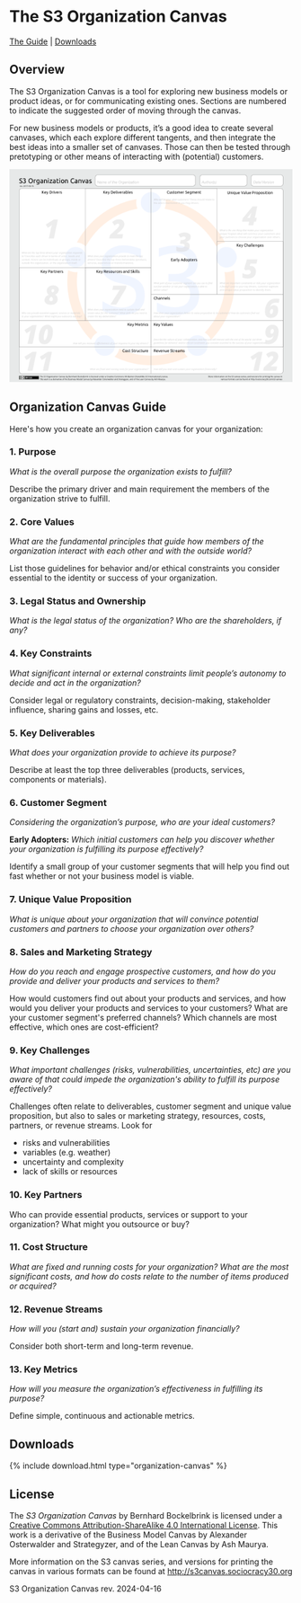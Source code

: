 # The S3 Organization Canvas

[The Guide](#organization-canvas-guide) | [Downloads](#downloads)

## Overview

The S3 Organization Canvas is a tool for exploring new business models or product ideas, or for communicating existing ones. Sections are numbered to indicate the suggested order of moving through the canvas. 

For new business models or products, it’s a good idea to create several canvases, which each explore different tangents, and then integrate the best ideas into a smaller set of canvases. Those can then be tested through pretotyping or other means of interacting with (potential) customers.

![](/img/s3-organization-canvas-sm.png)


## Organization Canvas Guide

Here's how you create an organization canvas for your organization:


### 1. Purpose

_What is the overall purpose the organization exists to fulfill?_

Describe the primary driver and main requirement the members of the organization strive to fulfill.


### 2. Core Values

_What are the fundamental principles that guide how members of the organization interact with each other and with the outside world?_

List those guidelines for behavior and/or ethical constraints you consider essential to the identity or success of your organization.


### 3. Legal Status and Ownership

_What is the legal status of the organization? Who are the shareholders, if any?_


### 4. Key Constraints

_What significant internal or external constraints limit people’s autonomy to decide and act in the organization?_

Consider legal or regulatory constraints, decision-making, stakeholder influence, sharing gains and losses, etc.


### 5. Key Deliverables

_What does your organization provide to achieve its purpose?_

Describe at least the top three deliverables (products, services, components or materials).


### 6. Customer Segment

_Considering the organization’s purpose, who are your ideal customers?_

**Early Adopters:** _Which initial customers can help you discover whether your organization is fulfilling its purpose effectively?_

Identify a small group of your customer segments that will help you find out fast whether or not your business model is viable.


### 7. Unique Value Proposition

_What is unique about your organization that will convince potential customers and partners to choose your organization over others?_


### 8. Sales and Marketing Strategy

_How do you reach and engage prospective customers, and how do you provide and deliver your products and services to them?_

How would customers find out about your products and services, and how would you deliver your products and services to your customers? What are your customer segment's preferred channels? Which channels are most effective, which ones are cost-efficient?


### 9. Key Challenges

_What important challenges (risks, vulnerabilities, uncertainties, etc) are you aware of that could impede the organization's ability to fulfill its purpose effectively?_


Challenges often relate to deliverables, customer segment and unique value proposition, but also to sales or marketing strategy, resources, costs, partners, or revenue streams. Look for 

-   risks and vulnerabilities
-   variables (e.g. weather)
-   uncertainty and complexity
-   lack of skills or resources


### 10. Key Partners

Who can provide essential products, services or support to your organization? What might you outsource or buy?


### 11. Cost Structure

_What are fixed and running costs for your organization? What are the most significant costs, and how do costs relate to the number of items produced or acquired?_


### 12. Revenue Streams

_How will you (start and) sustain your organization financially?_

Consider both short-term and long-term revenue.


### 13. Key Metrics

_How will you measure the organization’s effectiveness in fulfilling its purpose?_
 
Define simple, continuous and actionable metrics.

## Downloads

{% include download.html type="organization-canvas" %} 

## License

The _S3 Organization Canvas_ by Bernhard Bockelbrink is licensed under a [Creative Commons Attribution-ShareAlike 4.0 International License](https://creativecommons.org/licenses/by-sa/4.0/). This work is a derivative of the Business Model Canvas by Alexander Osterwalder and Strategyzer, and of the Lean Canvas by Ash Maurya. 

More information on the S3 canvas series, and versions for printing the canvas in various formats can be found at <http://s3canvas.sociocracy30.org>

S3 Organization Canvas rev. 2024-04-16
